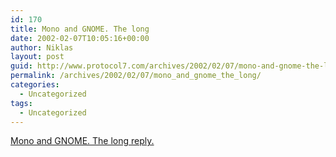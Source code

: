 ```yaml
---
id: 170
title: Mono and GNOME. The long
date: 2002-02-07T10:05:16+00:00
author: Niklas
layout: post
guid: http://www.protocol7.com/archives/2002/02/07/mono-and-gnome-the-long/
permalink: /archives/2002/02/07/mono_and_gnome_the_long/
categories:
  - Uncategorized
tags:
  - Uncategorized
---
```

<div class='microid-82fb897eea0f8475e0c69055592ce3e442606004'>
  <p>
    <a href="http://mail.gnome.org/archives/gnome-hackers/2002-February/msg00031.html">Mono and GNOME. The long reply.</a>
  </p>
</div>